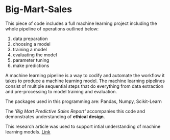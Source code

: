 # Big-Mart-Sales

This piece of code includes a full machine learning project including the whole pipeline of operations outlined below:

1. data preparation
2. choosing a model
3. training a model
4. evaluating the model
5. parameter tuning
6. make predictions



A machine learning pipeline is a way to codify and automate the workflow it takes to produce a machine learning model. The machine learning pipelines consist of multiple sequential steps that do everything from data extraction and pre-processing to model training and evaluation. 

The packages used in this programming are: Pandas, Numpy, Scikit-Learn

The *'Big Mart Predictive Sales Report'* accompanies this code and demonstrates understanding of **ethical design**.

This research article was used to support intial understanding of machine learning models. 
[Link](https://www.researchgate.net/profile/Vladimir-Nasteski/publication/328146111_An_overview_of_the_supervised_machine_learning_methods/links/5c1025194585157ac1bba147/An-overview-of-the-supervised-machine-learning-methods.pdf)
